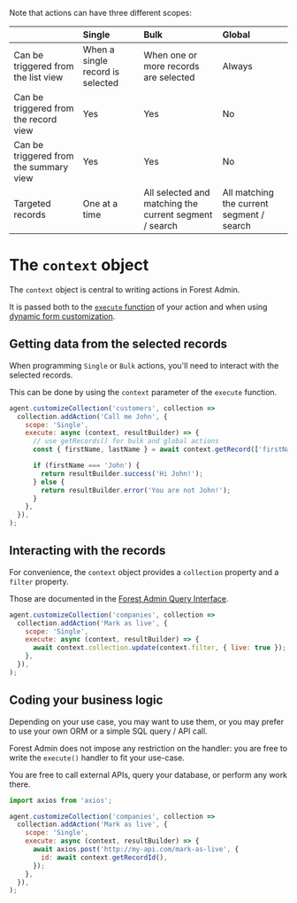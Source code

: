 Note that actions can have three different scopes:

|                                        | Single                           | Bulk                                                   | Global                                    |
| :------------------------------------- | :------------------------------- | :----------------------------------------------------- | :---------------------------------------- |
| Can be triggered from the list view    | When a single record is selected | When one or more records are selected                  | Always                                    |
| Can be triggered from the record view  | Yes                              | Yes                                                    | No                                        |
| Can be triggered from the summary view | Yes                              | Yes                                                    | No                                        |
| Targeted records                       | One at a time                    | All selected and matching the current segment / search | All matching the current segment / search |

# The `context` object

The `context` object is central to writing actions in Forest Admin.

It is passed both to the [`execute` function](./gui-behavior.md) of your action and when using [dynamic form customization](./forms.md#dynamic-configuration).

## Getting data from the selected records

When programming `Single` or `Bulk` actions, you'll need to interact with the selected records.

This can be done by using the `context` parameter of the `execute` function.

```javascript
agent.customizeCollection('customers', collection =>
  collection.addAction('Call me John', {
    scope: 'Single',
    execute: async (context, resultBuilder) => {
      // use getRecords() for bulk and global actions
      const { firstName, lastName } = await context.getRecord(['firstName']);

      if (firstName === 'John') {
        return resultBuilder.success('Hi John!');
      } else {
        return resultBuilder.error('You are not John!');
      }
    },
  }),
);
```

## Interacting with the records

For convenience, the `context` object provides a `collection` property and a `filter` property.

Those are documented in the [Forest Admin Query Interface](../../under-the-hood/queries/README.md).

```javascript
agent.customizeCollection('companies', collection =>
  collection.addAction('Mark as live', {
    scope: 'Single',
    execute: async (context, resultBuilder) => {
      await context.collection.update(context.filter, { live: true });
    },
  }),
);
```

## Coding your business logic

Depending on your use case, you may want to use them, or you may prefer to use your own ORM or a simple SQL query / API call.

Forest Admin does not impose any restriction on the handler: you are free to write the `execute()` handler to fit your use-case.

You are free to call external APIs, query your database, or perform any work there.

```javascript
import axios from 'axios';

agent.customizeCollection('companies', collection =>
  collection.addAction('Mark as live', {
    scope: 'Single',
    execute: async (context, resultBuilder) => {
      await axios.post('http://my-api.com/mark-as-live', {
        id: await context.getRecordId(),
      });
    },
  }),
);
```
